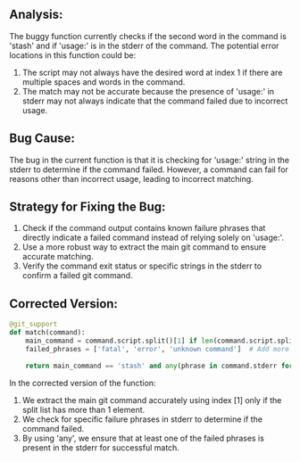 ## Analysis:
The buggy function currently checks if the second word in the command is 'stash' and if 'usage:' is in the stderr of the command. The potential error locations in this function could be:
1. The script may not always have the desired word at index 1 if there are multiple spaces and words in the command.
2. The match may not be accurate because the presence of 'usage:' in stderr may not always indicate that the command failed due to incorrect usage.

## Bug Cause:
The bug in the current function is that it is checking for 'usage:' string in the stderr to determine if the command failed. However, a command can fail for reasons other than incorrect usage, leading to incorrect matching.

## Strategy for Fixing the Bug:
1. Check if the command output contains known failure phrases that directly indicate a failed command instead of relying solely on 'usage:'.
2. Use a more robust way to extract the main git command to ensure accurate matching.
3. Verify the command exit status or specific strings in the stderr to confirm a failed git command.

## Corrected Version:
```python
@git_support
def match(command):
    main_command = command.script.split()[1] if len(command.script.split()) > 1 else ''
    failed_phrases = ['fatal', 'error', 'unknown command']  # Add more phrases as needed
    
    return main_command == 'stash' and any(phrase in command.stderr for phrase in failed_phrases)
``` 

In the corrected version of the function:
1. We extract the main git command accurately using index [1] only if the split list has more than 1 element.
2. We check for specific failure phrases in stderr to determine if the command failed.
3. By using 'any', we ensure that at least one of the failed phrases is present in the stderr for successful match.